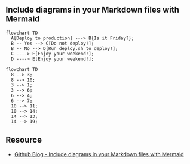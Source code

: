 ## Include diagrams in your Markdown files with Mermaid

```mermaid
flowchart TD 
  A[Deploy to production] ---> B{Is it Friday?};
  B -- Yes --> C[Do not deploy!];
  B -- No --> D[Run deploy.sh to deploy!];
  C ----> E[Enjoy your weekend!];
  D ----> E[Enjoy your weekend!];
```

```mermaid
flowchart TD
  8 --> 3; 
  8 --> 10; 
  3 --> 1; 
  3 --> 6; 
  6 --> 4; 
  6 --> 7;
  10 --> 11;
  10 --> 14;
  14 --> 13;
  14 --> 19;
```

## Resource 

* [Github Blog - Include diagrams in your Markdown files with Mermaid](https://github.blog/2022-02-14-include-diagrams-markdown-files-mermaid/)
